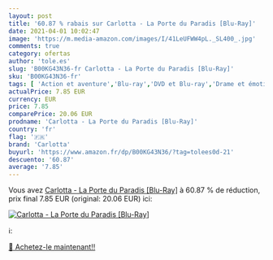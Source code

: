 ```yaml
---
layout: post
title: '60.87 % rabais sur Carlotta - La Porte du Paradis [Blu-Ray]'
date: 2021-04-01 10:02:47
image: 'https://m.media-amazon.com/images/I/41LeUFWW4pL._SL400_.jpg'
comments: true
category: ofertas
author: 'tole.es'
slug: 'B00KG43N36-fr Carlotta - La Porte du Paradis [Blu-Ray]'
sku: 'B00KG43N36-fr'
tags: [ 'Action et aventure','Blu-ray','DVD et Blu-ray','Drame et émotion','Featured Categories','Films','Policier','Thriller','carlotta', ]
actualPrice: 7.85 EUR
currency: EUR
price: 7.85
comparePrice: 20.06 EUR
prodname: 'Carlotta - La Porte du Paradis [Blu-Ray]'
country: 'fr'
flag: '🇫🇷'
brand: 'Carlotta'
buyurl: 'https://www.amazon.fr/dp/B00KG43N36/?tag=tolees0d-21'
descuento: '60.87'
average: '7.85'
---
```


Vous avez [Carlotta - La Porte du Paradis [Blu-Ray]](https://www.amazon.fr/dp/B00KG43N36/?tag=tolees0d-21)  à  60.87 % de réduction, prix final  7.85 EUR (original: 20.06 EUR) ici:

[![Carlotta - La Porte du Paradis [Blu-Ray]](https://m.media-amazon.com/images/I/41LeUFWW4pL._SL400_.jpg)](https://www.amazon.fr/dp/B00KG43N36/?tag=tolees0d-21)

ℹ️:


[🛒 Achetez-le maintenant!!](https://www.amazon.fr/dp/B00KG43N36/?tag=tolees0d-21)
